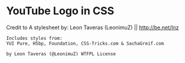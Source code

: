 # YouTube Logo in CSS

Credit to
    A stylesheet by:
    Leon Taveras (LeonimuZ) || http://be.net/lnz
 
    Includes styles from:
    YUI Pure, H5bp, Foundation, CSS-Tricks.com & SachaGreif.com

    by Leon Taveras (@LeonimuZ) WTFPL License
